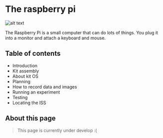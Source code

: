 # The raspberry pi 
![alt text](https://projects-static.raspberrypi.org/projects/raspberry-pi-getting-started/be011608bac5c05e7208dfce46991c8adf325019/en/images/pi-plug-in.gif)


The Raspberry Pi is a small computer that can do lots of things. You plug it into a monitor and attach a keyboard and mouse.


## Table of contents


- Introduction 
- Kit assembly 
- About kit OS
- Planning 
- How to record data and images
- Running an experiment 
- Testing 
- Locating the ISS



## About this page


> This page is currently under develop
> :(
